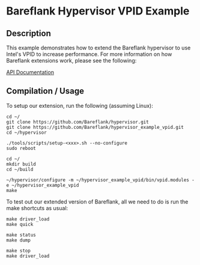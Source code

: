 # Bareflank Hypervisor VPID Example

## Description

This example demonstrates how to extend the Bareflank hypervisor to use
Intel's VPID to increase performance. For more information on how Bareflank
extensions work, please see the following:

[API Documentation](http://bareflank.github.io/hypervisor/html/)

## Compilation / Usage

To setup our extension, run the following (assuming Linux):

```
cd ~/
git clone https://github.com/Bareflank/hypervisor.git
git clone https://github.com/Bareflank/hypervisor_example_vpid.git
cd ~/hypervisor

./tools/scripts/setup-<xxx>.sh --no-configure
sudo reboot

cd ~/
mkdir build
cd ~/build

~/hypervisor/configure -m ~/hypervisor_example_vpid/bin/vpid.modules -e ~/hypervisor_example_vpid
make
```

To test out our extended version of Bareflank, all we need to do is run the
make shortcuts as usual:

```
make driver_load
make quick

make status
make dump

make stop
make driver_load
```
